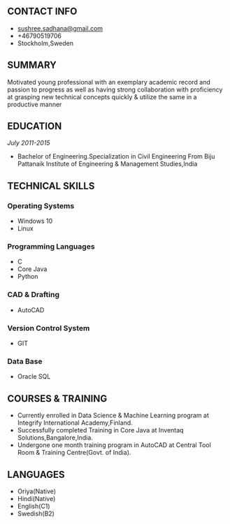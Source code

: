 ## CONTACT INFO
- sushree.sadhana@gmail.com
- +46790519706
- Stockholm,Sweden

## SUMMARY
Motivated young professional with an exemplary academic record and passion to progress as well as having strong collaboration with proficiency at grasping new technical concepts quickly & utilize the same in a productive manner

## EDUCATION
_July 2011-2015_
- Bachelor of Engineering.Specialization in Civil Engineering From Biju Pattanaik Institute of Engineering & Management Studies,India

## TECHNICAL SKILLS
### Operating Systems
- Windows 10
- Linux
### Programming Languages
- C
- Core Java
- Python
### CAD & Drafting
- AutoCAD
### Version Control System
- GIT
### Data Base
- Oracle SQL

## COURSES & TRAINING
- Currently enrolled in  Data Science & Machine Learning program at Integrify International Academy,Finland.
- Successfully completed Training in Core Java at Inventaq Solutions,Bangalore,India.
- Undergone one month training program in AutoCAD at Central Tool Room & Training Centre(Govt. of India).

## LANGUAGES
- Oriya(Native)
- Hindi(Native)
- English(C1)
- Swedish(B2)

